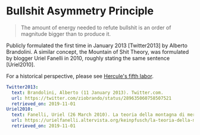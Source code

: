 # Bullshit Asymmetry Principle

> The amount of energy needed to refute bullshit is an order of magnitude bigger than to produce it.

Publicly formulated the first time in January 2013 [Twitter2013] by Alberto Brandolini. A similar concept, the Mountain of Shit Theory, was formulated by blogger Uriel Fanelli in 2010, roughly stating the same sentence [Uriel2010].

For a historical perspective, please see [Hercule's fifth labor](https://en.wikipedia.org/wiki/Labours_of_Hercules#Fifth:_Augean_stables).

~~~yaml references
Twitter2013:
  text: Brandolini, Alberto (11 January 2013). Twitter.com.
  url: https://twitter.com/ziobrando/status/289635060758507521
  retrieved_on: 2019-11-01
Uriel2010:
  text: Fanelli, Uriel (26 March 2010). La teoria della montagna di merda®.
  url: https://urielfanelli.altervista.org/keinpfusch/la-teoria-della-montagna-di-merda/2010-03-26/
  retrieved_on: 2019-11-01
~~~
